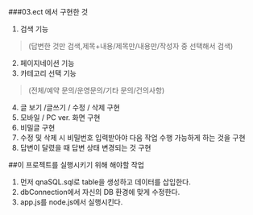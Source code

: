 ###03.ect 에서 구현한 것
1. 검색 기능
>(답변한 것만 검색,제목+내용/제목만/내용만/작성자 중 선택해서 검색)
2. 페이지네이션 기능
3. 카테고리 선택 기능
>(전체/예약 문의/운영문의/기타 문의/건의사항)
4. 글 보기 /글쓰기 / 수정 / 삭제 구현
5. 모바일 / PC ver. 화면 구현
6. 비밀글 구현
7. 수정 및 삭제 시 비밀번호 입력받아야 다음 작업 수행 가능하게 하는 것을 구현
8. 답변이 달렸을 때 답변 상태 변경되는 것 구현

##이 프로젝트를 실행시키기 위해 해야할 작업
1. 먼저 qnaSQL.sql로 table을 생성하고 데이터를 삽입한다.
2. dbConnection에서 자신의 DB 환경에 맞게 수정한다.
3. app.js를 node.js에서 실행시킨다.
